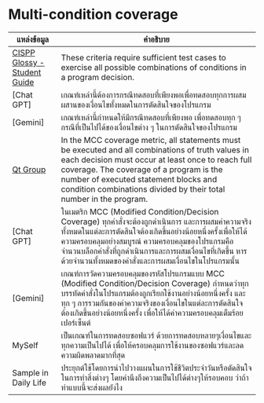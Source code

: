 # Multi-condition coverage

| แหล่งข้อมูล                              | คำอธิบาย                                                                                              |
|-----------------------------------------|-------------------------------------------------------------------------------------------------------|
| [CISPP Glossy - Student Guide](https://www.isc2.org/certifications/cissp/cissp-student-glossary) | These criteria require sufficient test cases to exercise all possible combinations of conditions in a program decision. |
| [Chat GPT] | เกณฑ์เหล่านี้ต้องการกรณีทดสอบที่เพียงพอเพื่อทดสอบทุกการผสมผสานของเงื่อนไขทั้งหมดในการตัดสินใจของโปรแกรม |
| [Gemini] | เกณฑ์เหล่านี้กำหนดให้มีกรณีทดสอบที่เพียงพอ เพื่อทดสอบทุก ๆ กรณีที่เป็นไปได้ของเงื่อนไขต่าง ๆ ในการตัดสินใจของโปรแกรม |
| [Qt Group](https://www.qt.io/product/quality-assurance/coco/feature-multiple-condition-coverage-mcc) | In the MCC coverage metric, all statements must be executed and all combinations of truth values in each decision must occur at least once to reach full coverage. The coverage of a program is the number of executed statement blocks and condition combinations divided by their total number in the program. |
| [Chat GPT] | ในเมตริก MCC (Modified Condition/Decision Coverage) ทุกคำสั่งจะต้องถูกดำเนินการ และการผสมค่าความจริงทั้งหมดในแต่ละการตัดสินใจต้องเกิดขึ้นอย่างน้อยหนึ่งครั้งเพื่อให้ได้ความครอบคลุมอย่างสมบูรณ์ ความครอบคลุมของโปรแกรมคือจำนวนบล็อกคำสั่งที่ถูกดำเนินการและการผสมเงื่อนไขที่เกิดขึ้น หารด้วยจำนวนทั้งหมดของคำสั่งและการผสมเงื่อนไขในโปรแกรมนั้น |
| [Gemini] | เกณฑ์การวัดความครอบคลุมของรหัสโปรแกรมแบบ MCC (Modified Condition/Decision Coverage) กำหนดว่าทุกบรรทัดคำสั่งในโปรแกรมต้องถูกเรียกใช้งานอย่างน้อยหนึ่งครั้ง และทุก ๆ การรวมกันของค่าความจริงของเงื่อนไขในแต่ละการตัดสินใจต้องเกิดขึ้นอย่างน้อยหนึ่งครั้ง เพื่อให้ได้ค่าความครอบคลุมเต็มร้อยเปอร์เซ็นต์ |
| MySelf                                  | เป็นเกณฑ์ในการทดสอบซอฟแวร์ ด้วยการทดสอบหลายๆเงื่อนไขและทุกความเป็นไปได้ เพื่อให้ครอบคลุมการใช้งานของซอฟแวร์และลดความผิดพลาดมากที่สุด |
| Sample in Daily Life                   | ประยุกต์ใช้โดยการนำไปวางแผนในการใช้ชีวิตประจำวันหรือตัดสินใจในการทำสิ่งต่างๆ โดยคำนึงถึงความเป็นไปได้ต่างๆให้รอบคอบ ว่าถ้าทำแบบนี้จะส่งผลยังไง |

